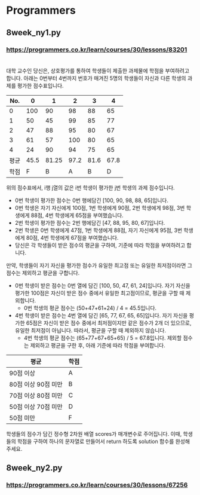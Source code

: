 # Programmers
## 8week_ny1.py
### https://programmers.co.kr/learn/courses/30/lessons/83201 <br><br>
대학 교수인 당신은, 상호평가를 통하여 학생들이 제출한 과제물에 학점을 부여하려고 합니다. 아래는 0번부터 4번까지 번호가 매겨진 5명의 학생들이 자신과 다른 학생의 과제를 평가한 점수표입니다.

|No. |	0|	1|	2|	3|	4|
|---|---|---|---|---|---|
|0|	100|	90|98|88|65|
|1|	50	|45	|99	|85|	77|
|2|	47	|88	|95	|80|	67|
|3|	61	|57	|100	|80|	65|
|4|	24	|90|	94	|75|	65|
|평균	|45.5	|81.25	|97.2|81.6|67.8|
|학점|	F|	B|	A|	B|	D|

위의 점수표에서, i행 j열의 값은 i번 학생이 평가한 j번 학생의 과제 점수입니다.

- 0번 학생이 평가한 점수는 0번 행에담긴 [100, 90, 98, 88, 65]입니다.
- 0번 학생은 자기 자신에게 100점, 1번 학생에게 90점, 2번 학생에게 98점, 3번 학생에게 88점, 4번 학생에게 65점을 부여했습니다.
- 2번 학생이 평가한 점수는 2번 행에담긴 [47, 88, 95, 80, 67]입니다.
- 2번 학생은 0번 학생에게 47점, 1번 학생에게 88점, 자기 자신에게 95점, 3번 학생에게 80점, 4번 학생에게 67점을 부여했습니다.
- 당신은 각 학생들이 받은 점수의 평균을 구하여, 기준에 따라 학점을 부여하려고 합니다.

만약, 학생들이 자기 자신을 평가한 점수가 유일한 최고점 또는 유일한 최저점이라면 그 점수는 제외하고 평균을 구합니다.

- 0번 학생이 받은 점수는 0번 열에 담긴 [100, 50, 47, 61, 24]입니다. 자기 자신을 평가한 100점은 자신이 받은 점수 중에서 유일한 최고점이므로, 평균을 구할 때 제외합니다.
  - 0번 학생의 평균 점수는 (50+47+61+24) / 4 = 45.5입니다.
- 4번 학생이 받은 점수는 4번 열에 담긴 [65, 77, 67, 65, 65]입니다. 자기 자신을 평가한 65점은 자신이 받은 점수 중에서 최저점이지만 같은 점수가 2개 더 있으므로, 유일한 최저점이 아닙니다. 따라서, 평균을 구할 때 제외하지 않습니다.
  - 4번 학생의 평균 점수는 (65+77+67+65+65) / 5 = 67.8입니다.
제외할 점수는 제외하고 평균을 구한 후, 아래 기준에 따라 학점을 부여합니다.

|평균|	학점|
|--|--|
|90점 이상|	A|
|80점 이상 90점 미만|	B|
|70점 이상 80점 미만|	C|
|50점 이상 70점 미만|	D|
|50점 미만|	F|

학생들의 점수가 담긴 정수형 2차원 배열 scores가 매개변수로 주어집니다. 이때, 학생들의 학점을 구하여 하나의 문자열로 만들어서 return 하도록 solution 함수를 완성해주세요.

## 8week_ny2.py
### https://programmers.co.kr/learn/courses/30/lessons/67256
